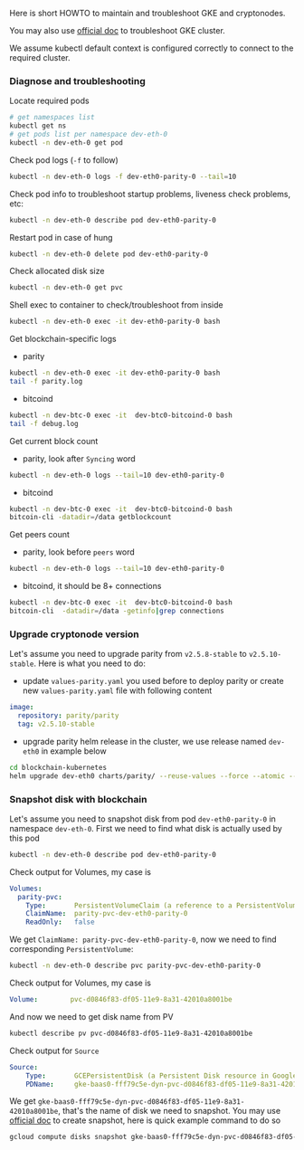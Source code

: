 Here is short HOWTO to maintain and troubleshoot GKE and cryptonodes.

You may also use [official doc](https://cloud.google.com/kubernetes-engine/docs/troubleshooting) to troubleshoot GKE cluster.

We assume kubectl default context is configured correctly to connect to the required cluster. 

### Diagnose and troubleshooting
Locate required pods
```bash
# get namespaces list
kubectl get ns
# get pods list per namespace dev-eth-0
kubectl -n dev-eth-0 get pod
```
Check pod logs (`-f` to follow)
```bash
kubectl -n dev-eth-0 logs -f dev-eth0-parity-0 --tail=10
```
Check pod info to troubleshoot startup problems, liveness check problems, etc:
```bash
kubectl -n dev-eth-0 describe pod dev-eth0-parity-0
```
Restart pod in case of hung
```bash
kubectl -n dev-eth-0 delete pod dev-eth0-parity-0
```
Check allocated disk size 
```bash
kubectl -n dev-eth-0 get pvc
``` 
Shell exec to container to check/troubleshoot from inside
```bash
kubectl -n dev-eth-0 exec -it dev-eth0-parity-0 bash
``` 

Get blockchain-specific logs
* parity
```bash
kubectl -n dev-eth-0 exec -it dev-eth0-parity-0 bash
tail -f parity.log
```
* bitcoind
```bash
kubectl -n dev-btc-0 exec -it  dev-btc0-bitcoind-0 bash
tail -f debug.log 
```

Get current block count
* parity, look after `Syncing` word
```bash
kubectl -n dev-eth-0 logs --tail=10 dev-eth0-parity-0
```

* bitcoind
```bash
kubectl -n dev-btc-0 exec -it  dev-btc0-bitcoind-0 bash
bitcoin-cli -datadir=/data getblockcount
```

Get peers count 
* parity, look before `peers` word
```bash
kubectl -n dev-eth-0 logs --tail=10 dev-eth0-parity-0
```
* bitcoind, it should be 8+ connections
```bash
kubectl -n dev-btc-0 exec -it  dev-btc0-bitcoind-0 bash
bitcoin-cli  -datadir=/data -getinfo|grep connections
```
### Upgrade cryptonode version 
Let's assume you need to upgrade parity from `v2.5.8-stable` to `v2.5.10-stable`. Here is what you need to do:
* update `values-parity.yaml` you used before to deploy parity or create new `values-parity.yaml` file with following content  
```yaml
image:
  repository: parity/parity
  tag: v2.5.10-stable
```
* upgrade parity helm release in the cluster, we use release named `dev-eth0` in example below
```bash
cd blockchain-kubernetes
helm upgrade dev-eth0 charts/parity/ --reuse-values --force --atomic --values values-parity.yaml
```

### Snapshot disk with blockchain
Let's assume you need to snapshot disk from pod `dev-eth0-parity-0` in namespace `dev-eth-0`. First we need to find what disk is actually used by this pod
```bash
kubectl -n dev-eth-0 describe pod dev-eth0-parity-0
```
Check output for Volumes, my case is
```yaml
Volumes:
  parity-pvc:
    Type:       PersistentVolumeClaim (a reference to a PersistentVolumeClaim in the same namespace)
    ClaimName:  parity-pvc-dev-eth0-parity-0
    ReadOnly:   false
```
We get `ClaimName: parity-pvc-dev-eth0-parity-0`, now we need to find corresponding `PersistentVolume`:
```bash
kubectl -n dev-eth-0 describe pvc parity-pvc-dev-eth0-parity-0 
``` 
Check output for Volumes, my case is
```yaml
Volume:        pvc-d0846f83-df05-11e9-8a31-42010a8001be
```
And now we need to get disk name from PV
```bash
kubectl describe pv pvc-d0846f83-df05-11e9-8a31-42010a8001be
```
Check output for `Source`
```yaml
Source:
    Type:       GCEPersistentDisk (a Persistent Disk resource in Google Compute Engine)
    PDName:     gke-baas0-fff79c5e-dyn-pvc-d0846f83-df05-11e9-8a31-42010a8001be
``` 
We get `gke-baas0-fff79c5e-dyn-pvc-d0846f83-df05-11e9-8a31-42010a8001be`, that's the name of disk we need to snapshot.
You may use [official doc](https://cloud.google.com/compute/docs/disks/create-snapshots) to create snapshot, here is quick example command to do so
```bash
gcloud compute disks snapshot gke-baas0-fff79c5e-dyn-pvc-d0846f83-df05-11e9-8a31-42010a8001be
```
 
